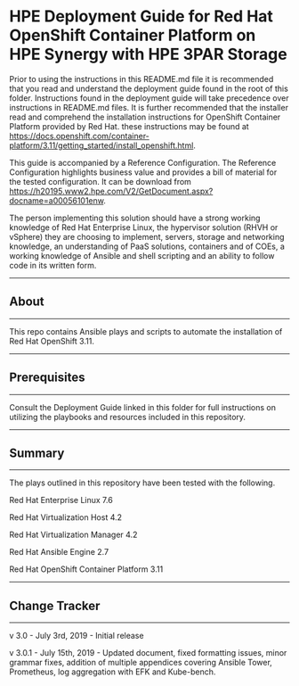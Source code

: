 # HPE Deployment Guide for Red Hat OpenShift Container Platform on HPE Synergy with HPE 3PAR Storage

Prior to using the instructions in this README.md file it is recommended that you read and understand the deployment guide found in the root of this folder. Instructions found in the deployment guide will take precedence over instructions in README.md files. It is further recommended that the installer read and comprehend the installation instructions for OpenShift Container Platform provided by Red Hat. these instructions may be found at https://docs.openshift.com/container-platform/3.11/getting_started/install_openshift.html.

This guide is accompanied by a Reference Configuration. The Reference Configuration highlights business value and provides a bill of material for the tested configuration. It can be download from https://h20195.www2.hpe.com/V2/GetDocument.aspx?docname=a00056101enw.

The person implementing this solution should have a strong working knowledge of Red Hat Enterprise Linux, the hypervisor solution (RHVH or vSphere) they are choosing to implement, servers, storage and networking knowledge, an understanding of PaaS solutions, containers and of COEs, a working knowledge of Ansible and shell scripting and an ability to follow code in its written form. 

________________________________________
## About ##
________________________________________

This repo contains Ansible plays and scripts to automate the installation of Red Hat OpenShift 3.11.

________________________________________
## Prerequisites ##
________________________________________

Consult the Deployment Guide linked in this folder for full instructions on utilizing the playbooks and resources included in this repository.

________________________________________
## Summary ##
________________________________________
The plays outlined in this repository have been tested with the following.

Red Hat Enterprise Linux 7.6

Red Hat Virtualization Host 4.2

Red Hat Virtualization Manager 4.2

Red Hat Ansible Engine 2.7

Red Hat OpenShift Container Platform 3.11

________________________________________
## Change Tracker ##
________________________________________
v 3.0 - July 3rd, 2019 - Initial release

v 3.0.1 - July 15th, 2019 - Updated document, fixed formatting issues, minor grammar fixes, addition of multiple appendices covering Ansible Tower, Prometheus, log aggregation with EFK and Kube-bench.
